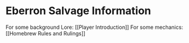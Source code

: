 # Eberron Salvage Information

For some background Lore: [[Player Introduction]]
For some mechanics: [[Homebrew Rules and Rulings]]